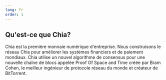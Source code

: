 ```yaml
---
lang: fr
order: 1
---
```


Qu'est-ce que Chia?
-------------------

Chia est la première monnaie numérique d'entreprise. Nous construisons le réseau Chia pour améliorer les systèmes financiers et de paiement mondiaux. Chia utilise un nouvel algorithme de consensus pour une nouvelle chaîne de blocs appelée Proof Of Space and Time créée par Bram Cohen, le meilleur ingénieur de protocole réseau du monde et créateur de BitTorrent.
